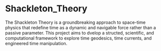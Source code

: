 # Shackleton_Theory
The Shackleton Theory is a groundbreaking approach to space-time physics that redefine time as a dynamic and navigable force rather than a passive parameter. This project aims to dvelop a structed, scientific, and computational framework to explore time geodesics, time currents, and engineered time manipulation.
